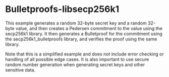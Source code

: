 # Bulletproofs-libsecp256k1

This example generates a random 32-byte secret key and a random 32-byte value, and then creates a Pedersen commitment to the value using the secp256k1 library. It then generates a Bulletproof for the commitment using the secp256k1_bulletproofs library, and verifies the proof using the same library.

Note that this is a simplified example and does not include error checking or handling of all possible edge cases. It is also important to use secure random number generation when generating secret keys and other sensitive data.
